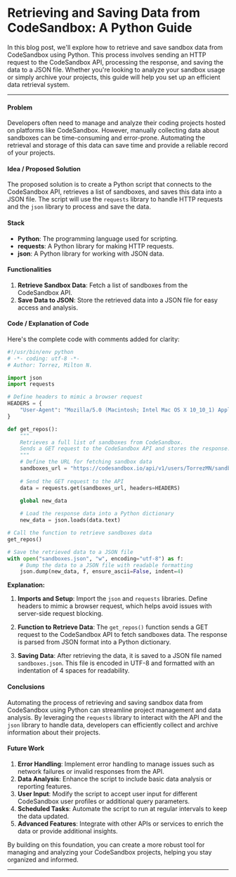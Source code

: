 # Retrieving and Saving Data from CodeSandbox: A Python Guide

In this blog post, we'll explore how to retrieve and save sandbox data from
CodeSandbox using Python. This process involves sending an HTTP request to the
CodeSandbox API, processing the response, and saving the data to a JSON file.
Whether you're looking to analyze your sandbox usage or simply archive your
projects, this guide will help you set up an efficient data retrieval system.

---

#### Problem

Developers often need to manage and analyze their coding projects hosted on
platforms like CodeSandbox. However, manually collecting data about sandboxes
can be time-consuming and error-prone. Automating the retrieval and storage of
this data can save time and provide a reliable record of your projects.

#### Idea / Proposed Solution

The proposed solution is to create a Python script that connects to the
CodeSandbox API, retrieves a list of sandboxes, and saves this data into a JSON
file. The script will use the `requests` library to handle HTTP requests and
the `json` library to process and save the data.

#### Stack

- **Python**: The programming language used for scripting.
- **requests**: A Python library for making HTTP requests.
- **json**: A Python library for working with JSON data.

#### Functionalities

1. **Retrieve Sandbox Data**: Fetch a list of sandboxes from the CodeSandbox
API.
2. **Save Data to JSON**: Store the retrieved data into a JSON file for easy
access and analysis.

#### Code / Explanation of Code

Here's the complete code with comments added for clarity:

```python
#!/usr/bin/env python
# -*- coding: utf-8 -*-
# Author: Torrez, Milton N.

import json
import requests

# Define headers to mimic a browser request
HEADERS = {
    "User-Agent": "Mozilla/5.0 (Macintosh; Intel Mac OS X 10_10_1) AppleWebKit/537.36 (KHTML, like Gecko) Chrome/39.0.2171.95 Safari/537.36"
}

def get_repos():
    """
    Retrieves a full list of sandboxes from CodeSandbox.
    Sends a GET request to the CodeSandbox API and stores the response.
    """
    # Define the URL for fetching sandbox data
    sandboxes_url = "https://codesandbox.io/api/v1/users/TorrezMN/sandboxes?sort_by=view_count&direction=desc&page=all"
    
    # Send the GET request to the API
    data = requests.get(sandboxes_url, headers=HEADERS)
    
    global new_data

    # Load the response data into a Python dictionary
    new_data = json.loads(data.text)

# Call the function to retrieve sandboxes data
get_repos()

# Save the retrieved data to a JSON file
with open("sandboxes.json", "w", encoding="utf-8") as f:
    # Dump the data to a JSON file with readable formatting
    json.dump(new_data, f, ensure_ascii=False, indent=4)
```

**Explanation:**

1. **Imports and Setup**: Import the `json` and `requests` libraries. Define
   headers to mimic a browser request, which helps avoid issues with
   server-side request blocking.

2. **Function to Retrieve Data**: The `get_repos()` function sends a GET
   request to the CodeSandbox API to fetch sandboxes data. The response is
   parsed from JSON format into a Python dictionary.

3. **Saving Data**: After retrieving the data, it is saved to a JSON file named
   `sandboxes.json`. This file is encoded in UTF-8 and formatted with an
   indentation of 4 spaces for readability.

#### Conclusions

Automating the process of retrieving and saving sandbox data from CodeSandbox
using Python can streamline project management and data analysis. By leveraging
the `requests` library to interact with the API and the `json` library to
handle data, developers can efficiently collect and archive information about
their projects.

#### Future Work

1. **Error Handling**: Implement error handling to manage issues such as
   network failures or invalid responses from the API.
2. **Data Analysis**: Enhance the script to include basic data analysis or
   reporting features.
3. **User Input**: Modify the script to accept user input for different
   CodeSandbox user profiles or additional query parameters.
4. **Scheduled Tasks**: Automate the script to run at regular intervals to keep
   the data updated.
5. **Advanced Features**: Integrate with other APIs or services to enrich the
   data or provide additional insights.

By building on this foundation, you can create a more robust tool for managing
and analyzing your CodeSandbox projects, helping you stay organized and
informed.

---

<!--
**SEO Keywords**: CodeSandbox data retrieval, Python script for CodeSandbox, save CodeSandbox data, CodeSandbox API, Python requests library, JSON data storage, automate data collection
-->

